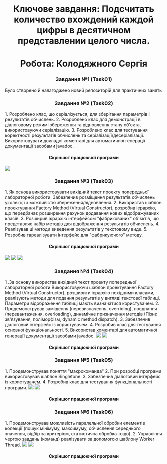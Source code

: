 <center><h1>Ключове завдання: Подсчитать количество вхождений каждой цифры в десятичном
представлении целого числа.</h1></center>
<center><h1>Робота: Колодяжного Сергія</h1></center>
<center><h3>Завдання №1 (Task01)</h3></center>
Було створено й налагоджено новий репозиторій для практичних занять
<center><h3>Завдання №2 (Task02)</h3></center>
1. Розроблено клас, що серіалізується, для зберігання параметрів і результатів
обчислень.
2. Розроблено клас для демонстрації в діалоговому режимі збереження та
відновлення стану об'єкта, використовуючи серіалізацію. 
3. Розроблено клас для тестування коректності результатів обчислень та
серіалізації/десеріалізації. Використовувати докладні коментарі для автоматичної генерації
документації засобами javadoc.
<center><h4>Скріншот працюючої програми</h4></center>
<img src="https://github.com/serhio-sys/kolodiazhniy_serhii/blob/main/images/Task01.png"/>
<center><h3>Завдання №3 (Task03)</h3></center>
1. Як основа використовувати вихідний текст проекту попередньої лабораторної роботи. Забезпечив розміщення результатів обчислень уколекції з можливістю збереження/відновлення.
2. Використав шаблон проектування Factory Method (Virtual Constructor), розробив ієрархію, що передбачає розширення рахунок додавання
нових відображуваних класів.
3. Розширив ієрархію інтерфейсом "фабрикованих" об'єктів, що представляє набір методів для відображення результатів обчислень.
4. Реалізував ці методи виведення результатів у текстовому виде.
5. Розробив тареалізувати інтерфейс для "фабрикуючого" методу.
<center><h4>Скріншот працюючої програми</h4></center>
<img src="https://github.com/serhio-sys/kolodiazhniy_serhii/blob/main/images/Task03%20(1).png"/>
<img src="https://github.com/serhio-sys/kolodiazhniy_serhii/blob/main/images/Task03%20(2).png"/>
<img src="https://github.com/serhio-sys/kolodiazhniy_serhii/blob/main/images/Task03%20(3).png"/>
<center><h3>Завдання №4 (Task04)</h3></center>
1 .За основу використав вихідний текст проекту попередньої лабораторної роботи Використовуючи шаблон проектування Factory Method
(Virtual Constructor), розширити ієрархію похідними класами, реалізують методи для подання результатів у вигляді текстової
таблиці. Параметри відображення таблиці мають визначатися користувачем.
2.  Продемонстрував заміщення (перевизначення, overriding), поєднання (перевантаження, overloading), динамічне призначення методів
(Пізнє зв'язування, поліморфізм, dynamic method dispatch).
3. Забезпечив діалоговий інтерфейс із користувачем.
4. Розробив клас для тестування основної функціональності.
5. Використав коментарі для автоматичної генерації документації засобами javadoc.
<img src="https://github.com/serhio-sys/kolodiazhniy_serhii/blob/main/images/Task04%20(1).png"/>
<img src="https://github.com/serhio-sys/kolodiazhniy_serhii/blob/main/images/Task04%20(2).png"/>
<center><h4>Скріншот працюючої програми</h4></center>
<center><h3>Завдання №5 (Task05)</h3></center>
1. Продемонстрував поняття "макрокоманда"
2.  При розробці програми використовував шаблон Singletone.
3. Забезпечив діалоговий інтерфейс із користувачем.
4.  Розробив клас для тестування функціональності програми.
<img src="https://github.com/serhio-sys/kolodiazhniy_serhii/blob/main/images/Task_05%20(1).png"/>
<img src="https://github.com/serhio-sys/kolodiazhniy_serhii/blob/main/images/Task_05%20(2).png"/>
<center><h4>Скріншот працюючої програми</h4></center>
<center><h3>Завдання №6 (Task06)</h3></center>
1.  Продемонстрував можливість паралельної обробки елементів колекції (пошук мінімуму, максимуму, обчислення середнього значення, відбір за критерієм, статистична обробка тощо).
2.  Управління чергою завдань (команд) реалізувати за допомогою шаблону Worker Thread.
<img src="https://github.com/serhio-sys/kolodiazhniy_serhii/blob/main/images/Task_06%20(1).png"/>
<img src="https://github.com/serhio-sys/kolodiazhniy_serhii/blob/main/images/Task_06%20(2).png"/>
<center><h4>Скріншот працюючої програми</h4></center>
